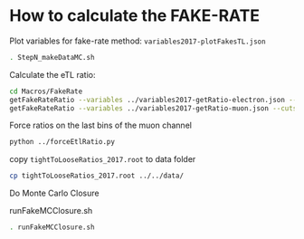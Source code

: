 # How to calculate the FAKE-RATE

Plot variables for fake-rate method: `variables2017-plotFakesTL.json`

```sh
. StepN_makeDataMC.sh
```

Calculate the eTL ratio:

```sh
cd Macros/FakeRate
getFakeRateRatio --variables ../variables2017-getRatio-electron.json --cuts ../variables2017-getRatio-electron.json
getFakeRateRatio --variables ../variables2017-getRatio-muon.json --cuts ../variables2017-getRatio-muon.json 1> ./getFakeRateRatio.log 2> ./getFakeRateRatio.err
```

Force ratios on the last bins of the muon channel

```sh
python ../forceEtlRatio.py
```

copy `tightToLooseRatios_2017.root` to data folder

```sh
cp tightToLooseRatios_2017.root ../../data/
```

Do Monte Carlo Closure

runFakeMCClosure.sh

```sh
. runFakeMCClosure.sh
```
